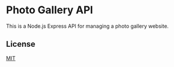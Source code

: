 # Photo Gallery API

This is a Node.js Express API for managing a photo gallery website.

## License
[MIT](https://choosealicense.com/licenses/mit/)